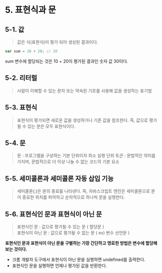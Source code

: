 # 5. 표현식과 문

## 5-1. 값

> 값은 식(표현식)이 평가 되어 생성된 결과이다.

```jsx
var sum = 10 + 20; // 30
```

sum 변수에 할당되는 것은 10 + 20이 평가된 결과인 숫자 값 30이다.

## 5-2. 리터럴

> 사람이 이해할 수 있는 문자 또는 약속된 기호를 사용해 값을 생성하는 표기법

## 5-3. 표현식

> 표현식이 평가되면 새로운 값을 생성하거나 기존 값을 참조한다. 즉, 값으로 평가될 수 있는 문은 모두 표현식이다.

## 5-4. 문

> 문 : 프로그램을 구성하는 기본 단위이자 최소 실행 단위
> 토큰 : 문법적인 의미를 가지며, 문법적으로 더 이상 나눌 수 없는 코드의 기본 요소

## 5-5. 세미콜론과 세미콜론 자동 삽입 기능

> 세미콜론(;)은 문의 종료를 나타낸다. 즉, 자바스크립트 엔진은 세미콜론으로 문이 종료한 위치를 파악하고 순차적으로 하나씩 문을 실행한다.

## 5-6. 표현식인 문과 표현식이 아닌 문

> 표현식인 문 : 값으로 평가될 수 있는 문 ( 할당문 )
> <br/>표현식이 아닌 문 : 값으로 평가될 수 없는 문 ( ex) 변수 선언문 )

**표현식인 문과 표현식이 아닌 문을 구별하는 가장 간단하고 명료한 방법은 변수에 할당해 보는 것이다.**

- 크롬 개발자 도구에서 표현식이 아닌 문을 실행하면 undefined를 출력한다.
- 표현식인 문을 실행하면 언제나 평가된 값을 반환한다.
